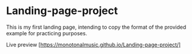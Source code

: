 # Landing-page-project

This is my first landing page, intending to copy the format of the provided example for practicing purposes.

Live preview [https://monotonalmusic.github.io/Landing-page-project/]